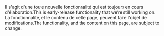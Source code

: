 <span data-ttu-id="36c8e-101">Il s'agit d'une toute nouvelle fonctionnalité qui est toujours en cours d'élaboration.</span><span class="sxs-lookup"><span data-stu-id="36c8e-101">This is early-release functionality that we’re still working on.</span></span> <span data-ttu-id="36c8e-102">La fonctionnalité, et le contenu de cette page, peuvent faire l'objet de modifications.</span><span class="sxs-lookup"><span data-stu-id="36c8e-102">The functionality, and the content on this page, are subject to change.</span></span>
